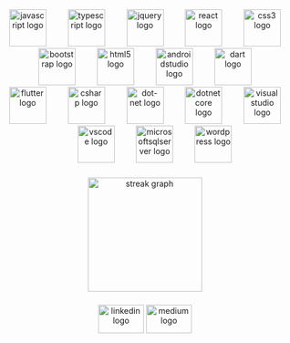 <div align="center">
  <img src="https://skillicons.dev/icons?i=js" height="65" alt="javascript logo"  />
  <img width="30" />
  <img src="https://skillicons.dev/icons?i=ts" height="65" alt="typescript logo"  />
  <img width="30" />
  <img src="https://skillicons.dev/icons?i=jquery" height="65" alt="jquery logo"  />
  <img width="30" />
  <img src="https://skillicons.dev/icons?i=react" height="65" alt="react logo"  />
  <img width="30" />
  <img src="https://skillicons.dev/icons?i=css" height="65" alt="css3 logo"  />
  <img width="30" />
  <img src="https://skillicons.dev/icons?i=bootstrap" height="65" alt="bootstrap logo"  />
  <img width="30" />
  <img src="https://skillicons.dev/icons?i=html" height="65" alt="html5 logo"  />
  <img width="30" />
  <img src="https://skillicons.dev/icons?i=androidstudio" height="65" alt="androidstudio logo"  />
  <img width="30" />
  <img src="https://skillicons.dev/icons?i=dart" height="65" alt="dart logo"  />
  <img width="30" />
  <img src="https://skillicons.dev/icons?i=flutter" height="65" alt="flutter logo"  />
  <img width="30" />
  <img src="https://skillicons.dev/icons?i=cs" height="65" alt="csharp logo"  />
  <img width="30" />
  <img src="https://skillicons.dev/icons?i=dotnet" height="65" alt="dot-net logo"  />
  <img width="30" />
  <img src="https://cdn.jsdelivr.net/gh/devicons/devicon/icons/dotnetcore/dotnetcore-original.svg" height="65" alt="dotnetcore logo"  />
  <img width="30" />
  <img src="https://skillicons.dev/icons?i=visualstudio" height="65" alt="visualstudio logo"  />
  <img width="30" />
  <img src="https://skillicons.dev/icons?i=vscode" height="65" alt="vscode logo"  />
  <img width="30" />
  <img src="https://cdn.jsdelivr.net/gh/devicons/devicon/icons/microsoftsqlserver/microsoftsqlserver-plain.svg" height="65" alt="microsoftsqlserver logo"  />
  <img width="30" />
  <img src="https://skillicons.dev/icons?i=wordpress" height="65" alt="wordpress logo"  />
</div>

###

<div align="center">
  <img src="https://streak-stats.demolab.com?user=OzanYaprak&locale=en&mode=daily&theme=chartreuse-dark&hide_border=true&border_radius=90&date_format=j/n[/Y]&order=3" height="200" alt="streak graph"  />
</div>

###

<div align="center">
  <img src="https://raw.githubusercontent.com/maurodesouza/profile-readme-generator/master/src/assets/icons/social/linkedin/default.svg" width="80" height="50" alt="linkedin logo"  />
  <img src="https://raw.githubusercontent.com/maurodesouza/profile-readme-generator/master/src/assets/icons/social/medium/default.svg" width="80" height="50" alt="medium logo"  />
</div>

###
